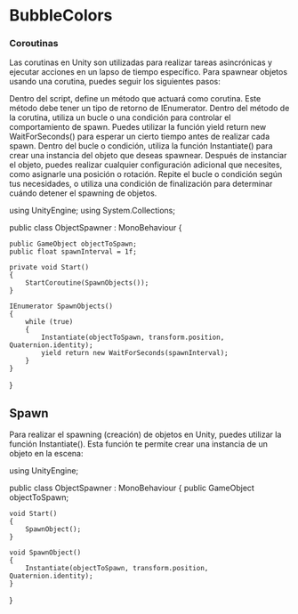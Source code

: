 # BubbleColors

### Coroutinas
Las corutinas en Unity son utilizadas para realizar tareas asincrónicas y ejecutar acciones en un lapso de tiempo específico. Para spawnear objetos usando una corutina, puedes seguir los siguientes pasos:

Dentro del script, define un método que actuará como corutina. Este método debe tener un tipo de retorno de IEnumerator.
Dentro del método de la corutina, utiliza un bucle o una condición para controlar el comportamiento de spawn. Puedes utilizar la función yield return new WaitForSeconds() para esperar un cierto tiempo antes de realizar cada spawn.
Dentro del bucle o condición, utiliza la función Instantiate() para crear una instancia del objeto que deseas spawnear.
Después de instanciar el objeto, puedes realizar cualquier configuración adicional que necesites, como asignarle una posición o rotación.
Repite el bucle o condición según tus necesidades, o utiliza una condición de finalización para determinar cuándo detener el spawning de objetos.

using UnityEngine;
using System.Collections;

public class ObjectSpawner : MonoBehaviour {

    public GameObject objectToSpawn;
    public float spawnInterval = 1f;

    private void Start()
    {
        StartCoroutine(SpawnObjects());
    }

    IEnumerator SpawnObjects()
    {
        while (true)
        {
            Instantiate(objectToSpawn, transform.position, Quaternion.identity);
            yield return new WaitForSeconds(spawnInterval);
        }
    }
}

## Spawn
Para realizar el spawning (creación) de objetos en Unity, puedes utilizar la función Instantiate(). Esta función te permite crear una instancia de un objeto en la escena:

using UnityEngine;

public class ObjectSpawner : MonoBehaviour
{
    public GameObject objectToSpawn;

    void Start()
    {
        SpawnObject();
    }

    void SpawnObject()
    {
        Instantiate(objectToSpawn, transform.position, Quaternion.identity);
    }
}




